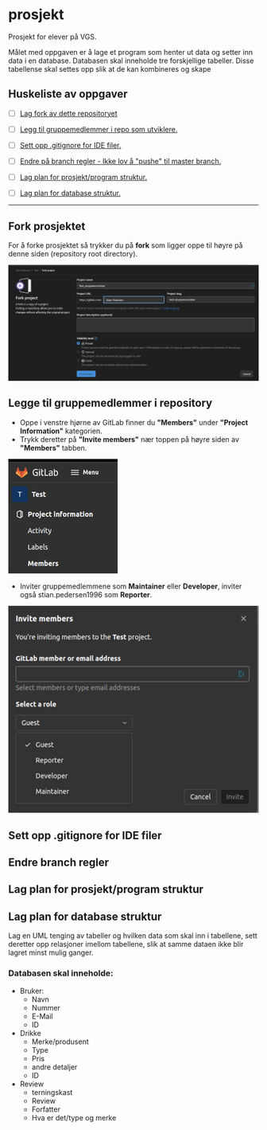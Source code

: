 # prosjekt
Prosjekt for elever på VGS.

Målet med oppgaven er å lage et program som henter ut data og setter inn data i en database.
Databasen skal inneholde tre forskjellige tabeller. Disse tabellense skal settes opp slik at de kan kombineres og skape 

## **Huskeliste av oppgaver**

- [ ] [Lag fork av dette repositoryet](/README.md#fork-prosjekt)
- [ ] [Legg til gruppemedlemmer i repo som utviklere.](/README.md#legge-til-gruppemedlemmer-i-repository)
- [ ] [Sett opp .gitignore for IDE filer.](/README.md#sett-opp-.gitignore-for-IDE-filer)
- [ ] [Endre på branch regler - Ikke lov å "pushe" til master branch.](/README.md#endre-branch-regler)
- [ ] [Lag plan for prosjekt/program struktur.](/README.md#lag-plan-for-prosjekt/programm-struktur)
- [ ] [Lag plan for database struktur.](/README.md#lag-plan-for-database-struktur)


---

## Fork prosjektet

For å forke prosjektet så trykker du på **fork** som ligger oppe til høyre på denne siden (repository root directory).


![Fork repo](Images/fork-project.png)

## Legge til gruppemedlemmer i repository 
- Oppe i venstre hjørne av GitLab finner du **"Members"** under **"Project Information"** kategorien.
- Trykk deretter på **"Invite members"** nær toppen på høyre siden av **"Members"** tabben.

![Gitlab add members](Images/gitlab-add-members.png)

- Inviter gruppemedlemmene som **Maintainer** eller **Developer**, inviter også stian.pedersen1996 som **Reporter**.

![Gitlab add roles](Images/gitlab-member-roles.png)


## Sett opp .gitignore for IDE filer

## Endre branch regler

## Lag plan for prosjekt/program struktur

## Lag plan for database struktur

Lag en UML tenging av tabeller og hvilken data som skal inn i tabellene, sett deretter opp relasjoner imellom tabellene, slik at samme dataen ikke blir lagret minst mulig ganger.

### Databasen skal inneholde:
 - Bruker: 
    - Navn
    - Nummer
    - E-Mail
    - ID
 - Drikke
    - Merke/produsent
    - Type
    - Pris
    - andre detaljer
    - ID
  - Review
    - terningskast
    - Review
    - Forfatter
    - Hva er det/type og merke



